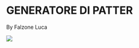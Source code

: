 <h1> GENERATORE DI PATTER </h1>
<p>  By Falzone Luca </p>
<img src="https://i.imgur.com/TbRp6lx.gif">
